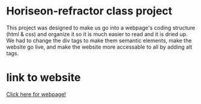# Horiseon-refractor class project

This project was designed to make us go into a webpage's coding structure (html & css) and organize it so it is much easier to read and it is dried up. We had to change the div tags to make them semantic elements, make the website go live, and make the website more accessable to all by adding alt tags.

# link to website

<a href="https://damon-hansen.github.io/horiseon-refractor/">Click here for webpage!</a>

